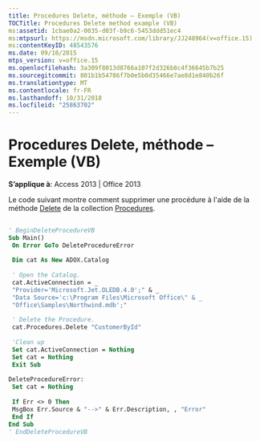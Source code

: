 ```yaml
---
title: Procedures Delete, méthode – Exemple (VB)
TOCTitle: Procedures Delete method example (VB)
ms:assetid: 1cbae0a2-0035-d03f-b9c6-5453ddd51ec4
ms:mtpsurl: https://msdn.microsoft.com/library/JJ248964(v=office.15)
ms:contentKeyID: 48543576
ms.date: 09/18/2015
mtps_version: v=office.15
ms.openlocfilehash: 3a309f8013d8766a107f2d326b8c4f36645b7b25
ms.sourcegitcommit: 801b1b54786f7b0e5b0d35466e7ae8d1e840b26f
ms.translationtype: MT
ms.contentlocale: fr-FR
ms.lasthandoff: 10/31/2018
ms.locfileid: "25863702"
---
```

# <a name="procedures-delete-method-example-vb"></a>Procedures Delete, méthode – Exemple (VB)


**S’applique à**: Access 2013 | Office 2013

Le code suivant montre comment supprimer une procédure à l'aide de la méthode [Delete](procedures-collection-adox.md) de la collection [Procedures](delete-method-adox-collections.md).

```vb 
 
' BeginDeleteProcedureVB 
Sub Main() 
 On Error GoTo DeleteProcedureError 
 
 Dim cat As New ADOX.Catalog 
 
 ' Open the Catalog. 
 cat.ActiveConnection = _ 
 "Provider='Microsoft.Jet.OLEDB.4.0';" & _ 
 "Data Source='c:\Program Files\Microsoft Office\" & _ 
 "Office\Samples\Northwind.mdb';" 
 
 ' Delete the Procedure. 
 cat.Procedures.Delete "CustomerById" 
 
 'Clean up 
 Set cat.ActiveConnection = Nothing 
 Set cat = Nothing 
 Exit Sub 
 
DeleteProcedureError: 
 Set cat = Nothing 
 
 If Err <> 0 Then 
 MsgBox Err.Source & "-->" & Err.Description, , "Error" 
 End If 
End Sub 
' EndDeleteProcedureVB 
```


